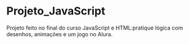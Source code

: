 # Projeto_JavaScript
Projeto feito no final do curso JavaScript e HTML:pratique lógica com desenhos, animações e um jogo no Alura.
